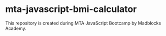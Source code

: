 # mta-javascript-bmi-calculator
This repository is created during MTA JavaScript Bootcamp by Madblocks Academy.
